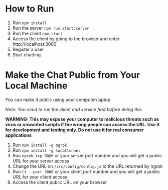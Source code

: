 # How to Run

1. Run `npm install`
2. Run the server `npm run start:server`
3. Run the client `npm start`
4. Access the client by going to the browser and enter http://localhost:3000
5. Register a user
6. Start chatting


# Make the Chat Public from Your Local Machine

You can make it public using your computer/laptop 

*Note: You need to run the client and service first before doing this*

**WARNING: This may expose your computer to malicious threats such as virus or unwanted scripts if the wrong people can access the URL. Use it for development and testing only. Do not use it for real consumer applications**

1. Run `npm install -g ngrok`
2. Run `npm install -g localtunnel`
3. Run `ngrok tcp 8080` or your server port number and you will get a public URL for your server access
4. Change the URL on `/src/config/config.js` to the URL returned by ngrok
5. Run `lt --port 3000` or your client port number and you will get a public URL for your client access
6. Access the client public URL on your browser
